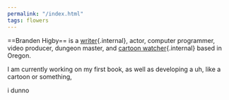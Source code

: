 ```yaml
---
permalink: "/index.html"
tags: flowers
---
```



==Branden Higby== is a [writer](/garden){.internal}, actor, computer programmer, video producer, dungeon master, and [cartoon watcher](/library){.internal} based in Oregon.

I am currently working on my first book, as well as developing a uh, like a cartoon or something,

i dunno
